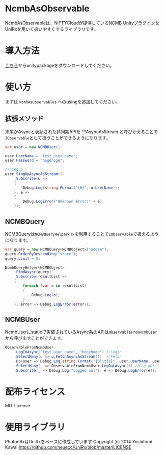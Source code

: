 # NcmbAsObservable

NcmbAsObservableは、NIFTYCloudが提供している[NCMB Unityプラグイン](https://github.com/NIFTYCloud-mbaas/ncmb_unity)をUniRxを用いて扱いやすくするライブラリです。

# 導入方法

[こちら](https://github.com/TORISOUP/NcmbAsObservable/releases)からunitypackageをダウンロードしてください。


# 使い方

まずは `NcmbAsObservables` へのusingを追加してください。

## 拡張メソッド

末尾がAsyncと表記された非同期APIを **AsyncAsStream と呼びかえることで`IObservable`として扱うことができるようになります。

```csharp
var user = new NCMBUser();

user.UserName = "test_user_name";
user.Password = "hogehoge";

//Singup
user.SingUpAsyncAsStream()
    .Subscribe(u =>
    {
        Debug.Log(string.Format("{0}", u.UserName));
    }, e =>
    {
        Debug.LogError("Unknown Error:" + e);
    });
```

## NCMBQuery

NCMBQueryは`NCMBQueryHelper<T>`を利用することで`IObservable`で扱えるようになります。

```csharp
var query = new NCMBQuery<NCMBObject>("Score");
query.OrderByDescending("score");
query.Limit = 5;

NcmbQueryHelper<NCMBObject>
    .FindAsync(query)
    .Subscribe(resultList =>
    {
        foreach (var o in resultList)
        {
            Debug.Log(o);
        }
    }, error => Debug.LogError(error));
```

## NCMBUser

NcmbUserにstaticで実装されているAsync系のAPIは`ObservableFromNcmbUser`から呼び出すことができます。

```csharp
ObservableFromNcmbUser
    .LogInAsync("test_user_name", "hogehoge") //Login
    .SelectMany(u => u.FetchAsyncAsStream())  //Fetch
    .Do(user => Debug.Log(string.Format("{0}\t{1}", user.UserName, user.Email))) //Show result
    .SelectMany(_ => ObservableFromNcmbUser.LogOutAsync()) //Log out
    .Subscribe(_ => Debug.Log("Logged out"), e => Debug.LogError(e));
```

# 配布ライセンス

MIT License

# 使用ライブラリ

PhotonRxはUniRxをベースに作成しています
Copyright (c) 2014 Yoshifumi Kawai https://github.com/neuecc/UniRx/blob/master/LICENSE
